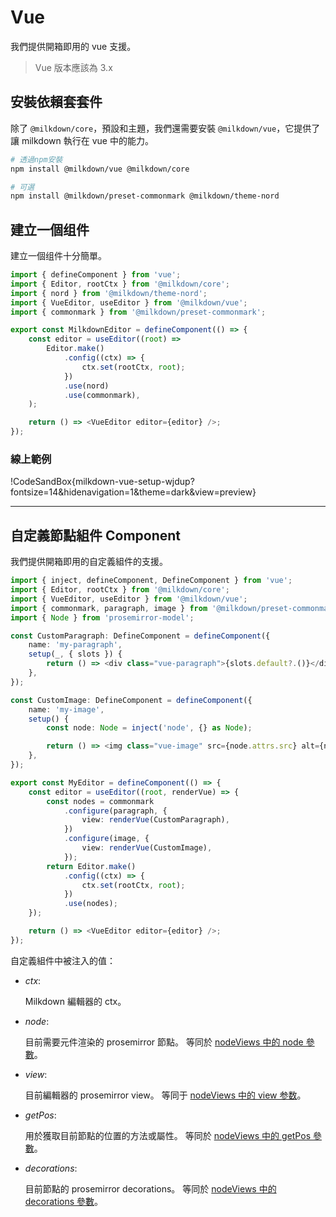 # Vue

我們提供開箱即用的 vue 支援。

> Vue 版本應該為 3.x

## 安裝依賴套套件

除了 `@milkdown/core`，預設和主題，我們還需要安裝 `@milkdown/vue`，它提供了讓 milkdown 執行在 vue 中的能力。

```bash
# 透過npm安裝
npm install @milkdown/vue @milkdown/core

# 可選
npm install @milkdown/preset-commonmark @milkdown/theme-nord
```

## 建立一個组件

建立一個组件十分簡單。

```typescript
import { defineComponent } from 'vue';
import { Editor, rootCtx } from '@milkdown/core';
import { nord } from '@milkdown/theme-nord';
import { VueEditor, useEditor } from '@milkdown/vue';
import { commonmark } from '@milkdown/preset-commonmark';

export const MilkdownEditor = defineComponent(() => {
    const editor = useEditor((root) =>
        Editor.make()
            .config((ctx) => {
                ctx.set(rootCtx, root);
            })
            .use(nord)
            .use(commonmark),
    );

    return () => <VueEditor editor={editor} />;
});
```

### 線上範例

!CodeSandBox{milkdown-vue-setup-wjdup?fontsize=14&hidenavigation=1&theme=dark&view=preview}

---

## 自定義節點組件 Component

我們提供開箱即用的自定義組件的支援。

```typescript
import { inject, defineComponent, DefineComponent } from 'vue';
import { Editor, rootCtx } from '@milkdown/core';
import { VueEditor, useEditor } from '@milkdown/vue';
import { commonmark, paragraph, image } from '@milkdown/preset-commonmark';
import { Node } from 'prosemirror-model';

const CustomParagraph: DefineComponent = defineComponent({
    name: 'my-paragraph',
    setup(_, { slots }) {
        return () => <div class="vue-paragraph">{slots.default?.()}</div>;
    },
});

const CustomImage: DefineComponent = defineComponent({
    name: 'my-image',
    setup() {
        const node: Node = inject('node', {} as Node);

        return () => <img class="vue-image" src={node.attrs.src} alt={node.attrs.alt} />;
    },
});

export const MyEditor = defineComponent(() => {
    const editor = useEditor((root, renderVue) => {
        const nodes = commonmark
            .configure(paragraph, {
                view: renderVue(CustomParagraph),
            })
            .configure(image, {
                view: renderVue(CustomImage),
            });
        return Editor.make()
            .config((ctx) => {
                ctx.set(rootCtx, root);
            })
            .use(nodes);
    });

    return () => <VueEditor editor={editor} />;
});
```

自定義組件中被注入的值：

-   _ctx_:

    Milkdown 編輯器的 ctx。

-   _node_:

    目前需要元件渲染的 prosemirror 節點。
    等同於 [nodeViews 中的 node 參數](https://prosemirror.net/docs/ref/#view.EditorProps.nodeViews)。

-   _view_:

    目前編輯器的 prosemirror view。
    等同于 [nodeViews 中的 view 参数](https://prosemirror.net/docs/ref/#view.EditorProps.nodeViews)。

-   _getPos_:

    用於獲取目前節點的位置的方法或屬性。
    等同於 [nodeViews 中的 getPos 參數](https://prosemirror.net/docs/ref/#view.EditorProps.nodeViews)。

-   _decorations_:

    目前節點的 prosemirror decorations。
    等同於 [nodeViews 中的 decorations 參數](https://prosemirror.net/docs/ref/#view.EditorProps.nodeViews)。

